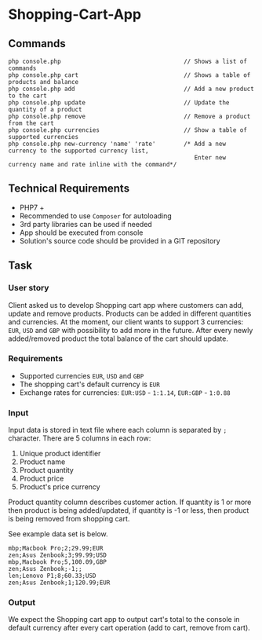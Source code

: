 # Shopping-Cart-App

## Commands
```
php console.php                                   // Shows a list of commands
php console.php cart                              // Shows a table of products and balance
php console.php add                               // Add a new product to the cart
php console.php update                            // Update the quantity of a product
php console.php remove                            // Remove a product from the cart
php console.php currencies                        // Show a table of supported currencies
php console.php new-currency 'name' 'rate'        /* Add a new currency to the supported currency list,
                                                     Enter new currency name and rate inline with the command*/
```
## Technical Requirements

- PHP7 +
- Recommended to use `Composer` for autoloading
- 3rd party libraries can be used if needed
- App should be executed from console
- Solution's source code should be provided in a GIT repository

## Task

### User story

Client asked us to develop Shopping cart app where customers can add, update and remove products. Products can be added in different quantities and currencies. At the moment, our client wants to support 3 currencies: `EUR`, `USD` and `GBP` with possibility to add more in the future. After every newly added/removed product the total balance of the cart should update.

### Requirements

- Supported currencies `EUR`, `USD` and `GBP`
- The shopping cart's default currency is `EUR`
- Exchange rates for currencies: `EUR:USD` - `1:1.14`, `EUR:GBP` - `1:0.88`

### Input

Input data is stored in text file where each column is separated by `;` character. There are 5 columns in each row:

1. Unique product identifier
2. Product name
3. Product quantity
4. Product price
5. Product's price currency

Product quantity column describes customer action. If quantity is 1 or more then product is being added/updated, if quantity is -1 or less, then product is being removed from shopping cart.

See example data set is below.

```
mbp;Macbook Pro;2;29.99;EUR
zen;Asus Zenbook;3;99.99;USD
mbp,Macbook Pro;5,100.09,GBP
zen;Asus Zenbook;-1;;
len;Lenovo P1;8;60.33;USD
zen;Asus Zenbook;1;120.99;EUR
```

### Output
We expect the Shopping cart app to output cart's total to the console in default currency after every cart operation (add to cart, remove from cart).
